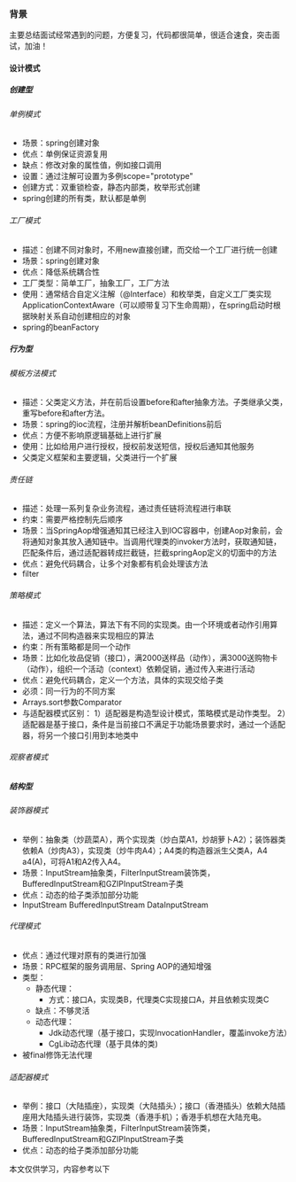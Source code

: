 ### 背景
主要总结面试经常遇到的问题，方便复习，代码都很简单，很适合速食，突击面试，加油！
#### 设计模式
##### 创建型
###### 单例模式
- 场景：spring创建对象
- 优点：单例保证资源复用
- 缺点：修改对象的属性值，例如接口调用
- 设置：通过注解可设置为多例scope="prototype"
- 创建方式：双重锁检查，静态内部类，枚举形式创建
- spring创建的所有类，默认都是单例

###### 工厂模式
- 描述：创建不同对象时，不用new直接创建，而交给一个工厂进行统一创建
- 场景：spring创建对象
- 优点：降低系统耦合性
- 工厂类型：简单工厂，抽象工厂，工厂方法
- 使用：通常结合自定义注解（@Interface）和枚举类，自定义工厂类实现ApplicationContextAware（可以顺带复习下生命周期），在spring启动时根据映射关系自动创建相应的对象
- spring的beanFactory

##### 行为型
###### 模板方法模式
- 描述：父类定义方法，并在前后设置before和after抽象方法。子类继承父类，重写before和after方法。
- 场景：spring的ioc流程，注册并解析beanDefinitions前后
- 优点：方便不影响原逻辑基础上进行扩展
- 使用：比如给用户进行授权，授权前发送短信，授权后通知其他服务
- 父类定义框架和主要逻辑，父类进行一个扩展

###### 责任链

- 描述：处理一系列复杂业务流程，通过责任链将流程进行串联
- 约束：需要严格控制先后顺序
- 场景：当SpringAop增强通知其已经注入到IOC容器中，创建Aop对象前，会将通知对象其放入通知链中。当调用代理类的invoker方法时，获取通知链，匹配条件后，通过适配器转成拦截链，拦截springAop定义的切面中的方法
- 优点：避免代码耦合，让多个对象都有机会处理该方法
- filter

###### 策略模式
- 描述：定义一个算法，算法下有不同的实现类。由一个环境或者动作引用算法，通过不同构造器来实现相应的算法
- 约束：所有策略都是同一个动作
- 场景：比如化妆品促销（接口），满2000送样品（动作），满3000送购物卡（动作），组织一个活动（context）依赖促销，通过传入来进行活动
- 优点：避免代码耦合，定义一个方法，具体的实现交给子类
- 必须：同一行为的不同方案
- Arrays.sort参数Comparator
- 与适配器模式区别：
1）适配器是构造型设计模式，策略模式是动作类型。
2）适配器是基于接口，条件是当前接口不满足于功能场景要求时，通过一个适配器，将另一个接口引用到本地类中

###### 观察者模式

##### 结构型
###### 装饰器模式
- 举例：抽象类（炒蔬菜A），两个实现类（炒白菜A1，炒胡萝卜A2）；装饰器类依赖A（炒肉A3），实现类（炒牛肉A4）；A4类的构造器派生父类A，A4 a4(A)，可将A1和A2传入A4。
- 场景：InputStream抽象类，FilterInputStream装饰类，BufferedInputStream和GZIPInputStream子类
- 优点：动态的给子类添加部分功能
- InputStream BufferedInputStream DataInputStream

###### 代理模式
- 优点：通过代理对原有的类进行加强
- 场景：RPC框架的服务调用层、Spring AOP的通知增强
- 类型：
  - 静态代理：
    - 方式：接口A，实现类B，代理类C实现接口A，并且依赖实现类C
  - 缺点：不够灵活
  - 动态代理：
    - Jdk动态代理（基于接口，实现InvocationHandler，覆盖invoke方法）
    - CgLib动态代理（基于具体的类)
- 被final修饰无法代理

###### 适配器模式
- 举例：接口（大陆插座），实现类（大陆插头）；接口（香港插头）依赖大陆插座用大陆插头进行装饰，实现类（香港手机）；香港手机想在大陆充电。
- 场景：InputStream抽象类，FilterInputStream装饰类，BufferedInputStream和GZIPInputStream子类
- 优点：动态的给子类添加部分功能


本文仅供学习，内容参考以下
